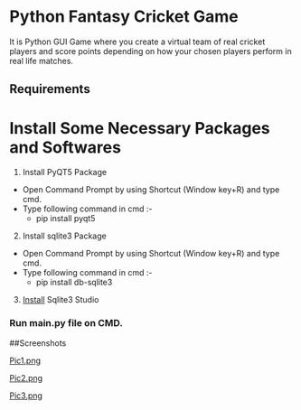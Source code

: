 # Python Fantasy Cricket Game
It  is Python GUI Game where you create a virtual team of real cricket players and score points depending  on how your chosen players perform in real life matches.

## Requirements
# Install Some Necessary Packages and Softwares

 1) Install PyQT5 Package
 * Open Command Prompt by using Shortcut (Window key+R) and type cmd.
 * Type following command in cmd :-
      * pip install pyqt5
 2) Install sqlite3 Package
 * Open Command Prompt by using Shortcut (Window key+R) and type cmd.
 * Type following command in cmd :-
      * pip install db-sqlite3
 3) [Install](https://sqlitestudio.pl/index.rvt?act=download) Sqlite3 Studio

### Run main.py file on CMD.

##Screenshots

[Pic1.png](https://registrationformusingjavascript.000webhostapp.com/Python%20GUI%20Cricket%20Game/Pic%201.png)

[Pic2.png](https://registrationformusingjavascript.000webhostapp.com/Python%20GUI%20Cricket%20Game/Pic%202.png)

[Pic3.png](https://registrationformusingjavascript.000webhostapp.com/Python%20GUI%20Cricket%20Game/Pic%203.png)

